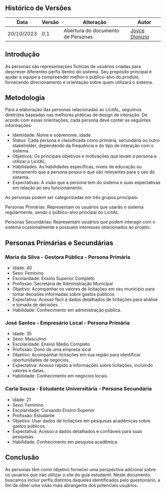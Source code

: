 ## Histórico de Versões

| Data       | Versão | Alteração                                 | Autor                                      |
|------------|--------|------------------------------------------|--------------------------------------------|
| 20/10/2023 | 0.1    | Abertura do documento de Personas    | [Joyce Dionizio](https://github.com/joycedio)  |

## Introdução

As personas são representações fictícias de usuários criadas para descrever diferentes perfis dentro do sistema. Seu propósito principal é ajudar a equipe a compreender melhor o público-alvo do produto, fornecendo direcionamento e orientação sobre quem utilizará o sistema.

## Metodologia

Para a elaboração das personas relacionadas ao LicitAL, seguimos diretrizes baseadas nas melhores práticas de design de interação. De acordo com essas orientações, cada persona deve conter as seguintes informações:

- Identidade: Nome e sobrenome, idade.
- Status: Cada persona é classificada como primária, secundária ou outro stakeholder, dependendo da frequência e do tipo de interação com o sistema.
- Objetivos: Os principais objetivos e motivações que levam a persona a utilizar o LicitAL.
- Habilidades: As habilidades específicas, níveis de educação ou treinamento que a persona possui e que são relevantes para o uso do sistema.
- Expectativas: A visão que a persona tem do sistema e suas expectativas em relação ao seu funcionamento.

As personas podem ser categorizadas em três grupos principais:

Personas Primárias: Representam os usuários que usarão o sistema regularmente, sendo o público-alvo principal do LicitAL.

Personas Secundárias: Representam usuários que podem interagir com o sistema ocasionalmente e possuem interesses relacionados ao projeto.

## Personas Primárias e Secundárias

### Maria da Silva - Gestora Pública - Persona Primária

- Idade: 40
- Sexo: Feminino
- Escolaridade: Ensino Superior Completo
- Profissão: Secretária de Administração Municipal
- Objetivo: Acompanhar os valores de licitações em seu município para tomar decisões informadas sobre gastos públicos.
- Expectativa: Acesso fácil a dados detalhados de licitações para análise e tomada de decisões.
- Habilidade: Conhecimento em administração pública.

### José Santos - Empresário Local - Persona Primária

- Idade: 35
- Sexo: Masculino
- Escolaridade: Ensino Médio Completo
- Profissão: Dono de uma empresa local
- Objetivo: Acompanhar licitações em sua região para identificar oportunidades de negócios.
- Expectativa: Acesso rápido a informações sobre licitações, incluindo valores e datas.
- Habilidade: Conhecimento em negócios locais.

### Carla Souza - Estudante Universitária - Persona Secundária

- Idade: 21
- Sexo: Feminino
- Escolaridade: Cursando Ensino Superior
- Profissão: Estudante
- Objetivo: Usar dados de licitações em pesquisas acadêmicas sobre gastos públicos.
- Expectativa: Acesso a dados detalhados e confiáveis para suas pesquisas.
- Habilidade: Conhecimento em pesquisa acadêmica.

## Conclusão

As personas têm como objetivo fornecer uma perspectiva adicional sobre os usuários que irão utilizar o site do guia estudantil. Neste documento, buscamos incluir perfis distintos daqueles identificados pelo questionário, a fim de obter uma visão mais abrangente dos potenciais usuários.
